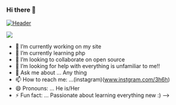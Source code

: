 ### Hi there 👋
[![Header](https://raw.githubusercontent.com/MartinHeinz/<OWNER>/<OWNER>/![image](https://user-images.githubusercontent.com/79853898/123429810-10ff1b00-d5d0-11eb-91b2-ec00050f7b87.png) "Header")](https://some-url.dev/)

<img align="center" src="https://github-readme-stats.vercel.app/api/<CARD_TYPE>/?oo1o=<USERNAME>&theme=<THEME_NAME>" />



- 🔭 I’m currently working on my site
- 🌱 I’m currently learning php
- 👯 I’m looking to collaborate on open source
- 🤔 I’m looking for help with everything is unfamiliar to me!!
- 💬 Ask me about ... Any thing
- 📫 How to reach me: ...(instagram)(www.instgram.com/3h6h)
- 😄 Pronouns: ... He is/Her
- ⚡ Fun fact: ... Passionate about learning everything new :)
-->
